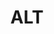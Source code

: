 ---
title: "ALT"
summary: "ALT was a one-off band, featuring Andy White, Liam Ó Maonlaí and Tim Finn, and active from 1994 to 1995. They recorded one studio album and one live album."
image: "alt.jpg"
apple_music_artist_url: "https://music.apple.com/gb/artist/alt-j/494311026"
---